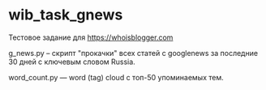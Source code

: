 # wib_task_gnews
Тестовое задание для https://whoisblogger.com


g_news.py – скрипт "прокачки" всех статей c googlenews за последние 30 дней с ключевым словом Russia.

word_count.py — word (tag) cloud с топ-50 упоминаемых тем.
